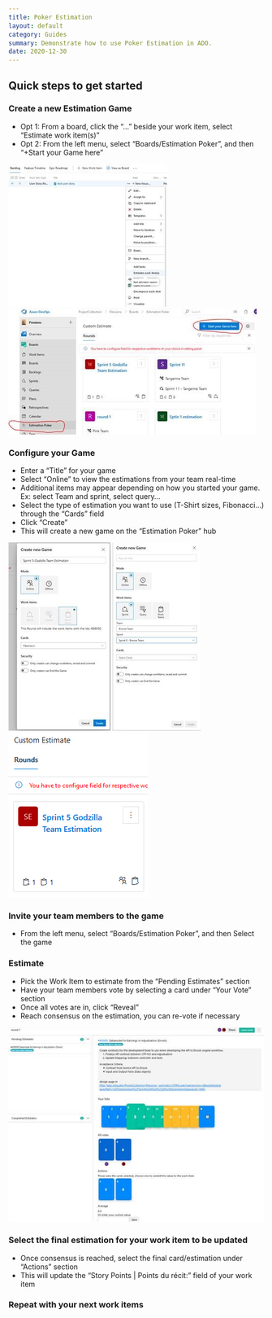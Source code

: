```yaml
---
title: Poker Estimation
layout: default
category: Guides
summary: Demonstrate how to use Poker Estimation in ADO.
date: 2020-12-30
---
```


## Quick steps to get started

### Create a new Estimation Game

*	Opt 1: From a board, click the “…” beside your work item, select “Estimate work item(s)”
*	Opt 2: From the left menu, select “Boards/Estimation Poker”, and then “+Start your Game here”

![Poker01](../assets/PokerEstimation/Poker_Est_01_EN.jpg)
![Poker02](../assets/PokerEstimation/Poker_Est_02_EN.jpg)

### Configure your Game

*	Enter a “Title” for your game
*	Select “Online” to view the estimations from your team real-time
*	Additional items may appear depending on how you started your game. Ex: select Team and sprint, select query…
*	Select the type of estimation you want to use (T-Shirt sizes, Fibonacci…) through the “Cards” field
*	Click “Create”
*	This will create a new game on the “Estimation Poker” hub

![Poker03](../assets/PokerEstimation/Poker_Est_03_EN.jpg)
![Poker04](../assets/PokerEstimation/Poker_Est_04_EN.jpg)
![Poker05](../assets/PokerEstimation/Poker_Est_05_EN.png)

### Invite your team members to the game

*	From the left menu, select “Boards/Estimation Poker”, and then Select the game

### Estimate

*	Pick the Work Item to estimate from the “Pending Estimates” section
*	Have your team members vote by selecting a card under “Your Vote” section
*	Once all votes are in, click “Reveal” 
*	Reach consensus on the estimation, you can re-vote if necessary

![Poker06](../assets/PokerEstimation/Poker_Est_06_EN.jpg)

### Select the final estimation for your work item to be updated

*	Once consensus is reached, select the final card/estimation under “Actions” section
*	This will update the “Story Points | Points du récit:” field of your work item

### Repeat with your next work items
